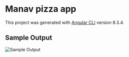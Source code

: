 # Manav pizza app

This project was generated with [Angular CLI](https://github.com/angular/angular-cli) version 8.3.4.

## Sample Output

![Sample Output](https://imgur.com/wymNf2o.png)
